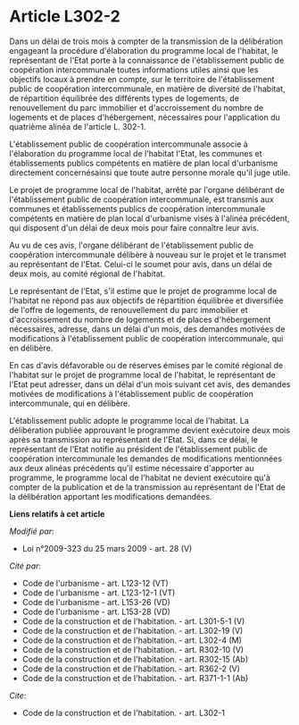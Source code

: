 # Article L302-2

Dans un délai de trois mois à compter de la transmission de la délibération engageant la procédure d'élaboration du programme
local de l'habitat, le représentant de l'Etat porte à la connaissance de l'établissement public de coopération intercommunale
toutes informations utiles ainsi que les objectifs locaux à prendre en compte, sur le territoire de l'établissement public de
coopération intercommunale, en matière de diversité de l'habitat, de répartition équilibrée des différents types de
logements, de renouvellement du parc immobilier et d'accroissement du nombre de logements et de places d'hébergement,
nécessaires pour l'application du quatrième alinéa de l'article L. 302-1.

L'établissement public de coopération intercommunale associe à l'élaboration du programme local de l'habitat l'Etat, les
communes et établissements publics compétents en matière de plan local d'urbanisme directement concernésainsi que toute autre
personne morale qu'il juge utile. 

Le projet de programme local de l'habitat, arrêté par l'organe délibérant de l'établissement public de coopération
intercommunale, est transmis aux communes et établissements publics de coopération intercommunale compétents en matière de
plan local d'urbanisme visés à l'alinéa précédent, qui disposent d'un délai de deux mois pour faire connaître leur avis. 

Au vu de ces avis, l'organe délibérant de l'établissement public de coopération intercommunale délibère à nouveau sur le
projet et le transmet au représentant de l'Etat. Celui-ci le soumet pour avis, dans un délai de deux mois, au comité régional
de l'habitat. 

Le représentant de l'Etat, s'il estime que le projet de programme local de l'habitat ne répond pas aux objectifs de
répartition équilibrée et diversifiée de l'offre de logements, de renouvellement du parc immobilier et d'accroissement du
nombre de logements et de places d'hébergement nécessaires, adresse, dans un délai d'un mois, des demandes motivées de
modifications à l'établissement public de coopération intercommunale, qui en délibère. 

En cas d'avis défavorable ou de réserves émises par le comité régional de l'habitat sur le projet de programme local de
l'habitat, le représentant de l'Etat peut adresser, dans un délai d'un mois suivant cet avis, des demandes motivées de
modifications à l'établissement public de coopération intercommunale, qui en délibère.

L'établissement public adopte le programme local de l'habitat. La délibération publiée approuvant le programme devient
exécutoire deux mois après sa transmission au représentant de l'Etat. Si, dans ce délai, le représentant de l'Etat notifie au
président de l'établissement public de coopération intercommunale les demandes de modifications mentionnées aux deux alinéas
précédents qu'il estime nécessaire d'apporter au programme, le programme local de l'habitat ne devient exécutoire qu'à
compter de la publication et de la transmission au représentant de l'Etat de la délibération apportant les modifications
demandées.

**Liens relatifs à cet article**

_Modifié par_:

  - Loi n°2009-323 du 25 mars 2009 - art. 28 (V)

_Cité par_:

  - Code de l'urbanisme - art. L123-12 (VT)
  - Code de l'urbanisme - art. L123-12-1 (VT)
  - Code de l'urbanisme - art. L153-26 (VD)
  - Code de l'urbanisme - art. L153-28 (VD)
  - Code de la construction et de l'habitation. - art. L301-5-1 (V)
  - Code de la construction et de l'habitation. - art. L302-19 (V)
  - Code de la construction et de l'habitation. - art. L302-4 (M)
  - Code de la construction et de l'habitation. - art. R302-10 (V)
  - Code de la construction et de l'habitation. - art. R302-15 (Ab)
  - Code de la construction et de l'habitation. - art. R362-2 (V)
  - Code de la construction et de l'habitation. - art. R371-1-1 (Ab)

_Cite_:

  - Code de la construction et de l'habitation. - art. L302-1
